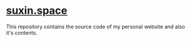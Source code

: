 # [suxin.space](https://suxin.space)

This repository contains the source code of my personal website and also it's contents.
